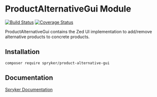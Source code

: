 # ProductAlternativeGui Module
[![Build Status](https://travis-ci.org/spryker/product-alternative-gui.svg)](https://travis-ci.org/spryker/product-alternative-gui)
[![Coverage Status](https://coveralls.io/repos/github/spryker/product-alternative-gui/badge.svg)](https://coveralls.io/github/spryker/product-alternative-gui)

ProductAlternativeGui contains the Zed UI implementation to add/remove alternative products to concrete products.

## Installation

```
composer require spryker/product-alternative-gui
```

## Documentation

[Spryker Documentation](https://academy.spryker.com/developing_with_spryker/module_guide/modules.html)
